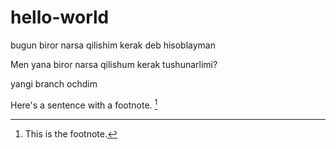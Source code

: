 # hello-world
bugun biror narsa qilishim kerak deb hisoblayman

Men yana biror narsa qilishum kerak tushunarlimi?

yangi branch ochdim


Here's a sentence with a footnote. [^1]

[^1]: This is the footnote.
